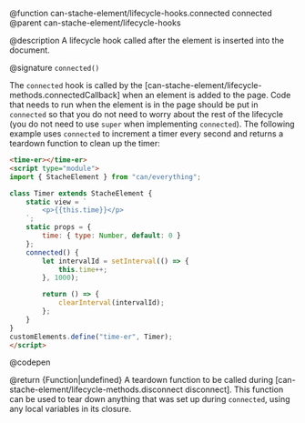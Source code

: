 @function can-stache-element/lifecycle-hooks.connected connected
@parent can-stache-element/lifecycle-hooks

@description A lifecycle hook called after the element is inserted into the document.

@signature `connected()`

  The `connected` hook is called by the [can-stache-element/lifecycle-methods.connectedCallback] when an element is added to the page. Code that needs to run when the element is in the page should be put in `connected` so that you do not need to worry about the rest of the lifecycle (you do not need to use `super` when implementing `connected`). The following example uses `connected` to increment a timer every second and returns a teardown function to clean up the timer:

  ```html
  <time-er></time-er>
  <script type="module">
  import { StacheElement } from "can/everything";

  class Timer extends StacheElement {
	  static view = `
		  <p>{{this.time}}</p>
	  `;
	  static props = {
		  time: { type: Number, default: 0 }
	  };
	  connected() {
		  let intervalId = setInterval(() => {
			  this.time++;
		  }, 1000);

		  return () => {
			  clearInterval(intervalId);
		  };
	  }
  }
  customElements.define("time-er", Timer);
  </script>
  ```
  @codepen

  @return {Function|undefined} A teardown function to be called during [can-stache-element/lifecycle-methods.disconnect disconnect]. This function can be used to tear down anything that was set up during `connected`, using any local variables in its closure.
